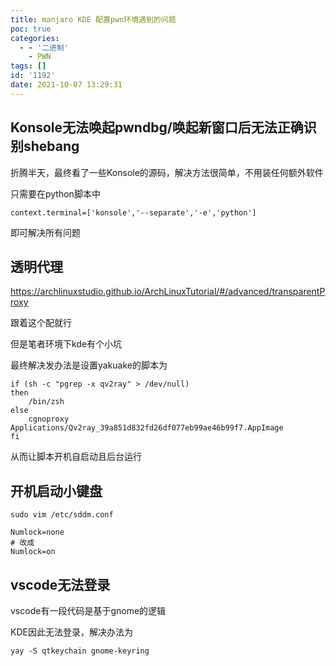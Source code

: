 ```yaml
---
title: manjaro KDE 配置pwn环境遇到的问题
poc: true
categories:
  - - '二进制'
    - PWN
tags: []
id: '1192'
date: 2021-10-07 13:29:31
---
```


## Konsole无法唤起pwndbg/唤起新窗口后无法正确识别shebang

折腾半天，最终看了一些Konsole的源码，解决方法很简单，不用装任何额外软件

只需要在python脚本中

```
context.terminal=['konsole','--separate','-e','python']
```

即可解决所有问题

## 透明代理

https://archlinuxstudio.github.io/ArchLinuxTutorial/#/advanced/transparentProxy

跟着这个配就行

但是笔者环境下kde有个小坑

最终解决发办法是设置yakuake的脚本为

```
if (sh -c "pgrep -x qv2ray" > /dev/null)
then
    /bin/zsh
else
    cgnoproxy Applications/Qv2ray_39a851d832fd26df077eb99ae46b99f7.AppImage
fi
```

从而让脚本开机自启动且后台运行

## 开机启动小键盘

```
sudo vim /etc/sddm.conf

Numlock=none
# 改成
Numlock=on
```

## vscode无法登录

vscode有一段代码是基于gnome的逻辑

KDE因此无法登录，解决办法为

```
yay -S qtkeychain gnome-keyring
```